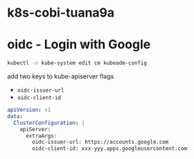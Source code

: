 # k8s-cobi-tuana9a

# oidc - Login with Google

```bash
kubectl -n kube-system edit cm kubeadm-config
```

add two keys to kube-apiserver flags

- `oidc-issuer-url`
- `oidc-client-id`

```yaml
apiVersion: v1
data:
  ClusterConfiguration: |
    apiServer:
      extraArgs:
        oidc-issuer-url: https://accounts.google.com
        oidc-client-id: xxx-yyy.apps.googleusercontent.com
```
